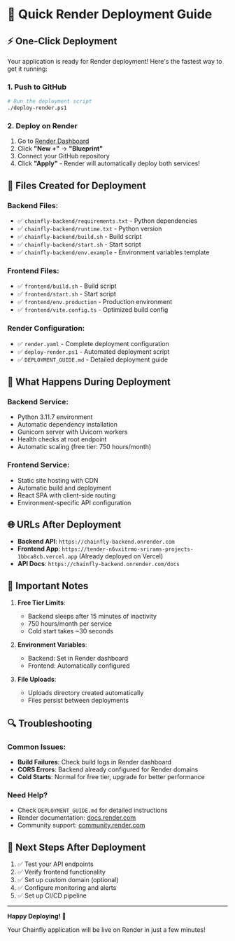 # 🚀 Quick Render Deployment Guide

## ⚡ One-Click Deployment

Your application is ready for Render deployment! Here's the fastest way to get it running:

### 1. Push to GitHub
```bash
# Run the deployment script
./deploy-render.ps1
```

### 2. Deploy on Render
1. Go to [Render Dashboard](https://dashboard.render.com/)
2. Click **"New +"** → **"Blueprint"**
3. Connect your GitHub repository
4. Click **"Apply"** - Render will automatically deploy both services!

## 📁 Files Created for Deployment

### Backend Files:
- ✅ `chainfly-backend/requirements.txt` - Python dependencies
- ✅ `chainfly-backend/runtime.txt` - Python version
- ✅ `chainfly-backend/build.sh` - Build script
- ✅ `chainfly-backend/start.sh` - Start script
- ✅ `chainfly-backend/env.example` - Environment variables template

### Frontend Files:
- ✅ `frontend/build.sh` - Build script
- ✅ `frontend/start.sh` - Start script
- ✅ `frontend/env.production` - Production environment
- ✅ `frontend/vite.config.ts` - Optimized build config

### Render Configuration:
- ✅ `render.yaml` - Complete deployment configuration
- ✅ `deploy-render.ps1` - Automated deployment script
- ✅ `DEPLOYMENT_GUIDE.md` - Detailed deployment guide

## 🔧 What Happens During Deployment

### Backend Service:
- Python 3.11.7 environment
- Automatic dependency installation
- Gunicorn server with Uvicorn workers
- Health checks at root endpoint
- Automatic scaling (free tier: 750 hours/month)

### Frontend Service:
- Static site hosting with CDN
- Automatic build and deployment
- React SPA with client-side routing
- Environment-specific API configuration

## 🌐 URLs After Deployment

- **Backend API**: `https://chainfly-backend.onrender.com`
- **Frontend App**: `https://tender-n6vxitrmo-srirams-projects-1bbca8cb.vercel.app` (Already deployed on Vercel)
- **API Docs**: `https://chainfly-backend.onrender.com/docs`

## 🚨 Important Notes

1. **Free Tier Limits**: 
   - Backend sleeps after 15 minutes of inactivity
   - 750 hours/month per service
   - Cold start takes ~30 seconds

2. **Environment Variables**:
   - Backend: Set in Render dashboard
   - Frontend: Automatically configured

3. **File Uploads**:
   - Uploads directory created automatically
   - Files persist between deployments

## 🔍 Troubleshooting

### Common Issues:
- **Build Failures**: Check build logs in Render dashboard
- **CORS Errors**: Backend already configured for Render domains
- **Cold Starts**: Normal for free tier, upgrade for better performance

### Need Help?
- Check `DEPLOYMENT_GUIDE.md` for detailed instructions
- Render documentation: [docs.render.com](https://docs.render.com/)
- Community support: [community.render.com](https://community.render.com/)

## 🎯 Next Steps After Deployment

1. ✅ Test your API endpoints
2. ✅ Verify frontend functionality
3. ✅ Set up custom domain (optional)
4. ✅ Configure monitoring and alerts
5. ✅ Set up CI/CD pipeline

---

**Happy Deploying! 🚀**

Your Chainfly application will be live on Render in just a few minutes! 